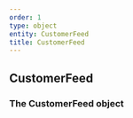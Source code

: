 ```yaml
---
order: 1
type: object
entity: CustomerFeed
title: CustomerFeed
---
```


## CustomerFeed

### The CustomerFeed object
